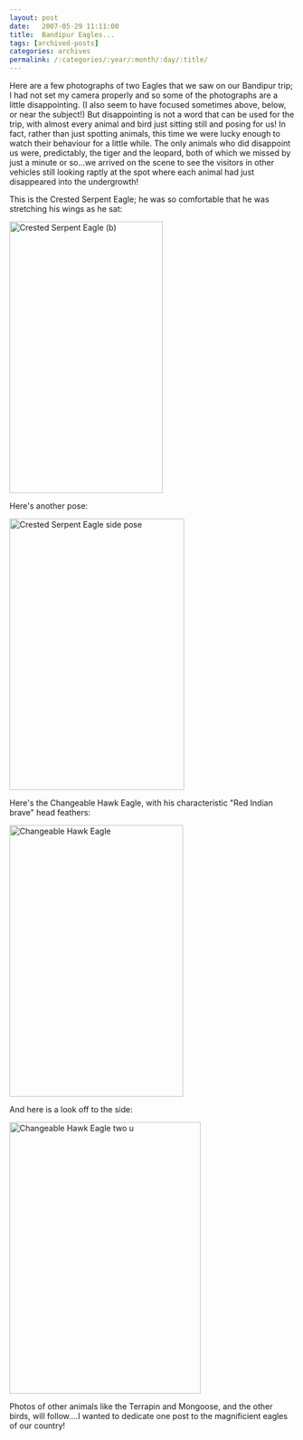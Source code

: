 ```yaml
---
layout: post
date:	2007-05-29 11:11:00
title:  Bandipur Eagles...
tags: [archived-posts]
categories: archives
permalink: /:categories/:year/:month/:day/:title/
---
```

Here are a few photographs of two Eagles that we saw on  our Bandipur trip; I had not set my camera properly and so some of the photographs are a little disappointing. (I also seem to have focused sometimes above, below, or near the subject!) But disappointing is not a word that can be used for the trip, with almost every animal and bird just sitting still and posing for us! In fact, rather than just spotting animals, this time we were lucky enough to watch their behaviour for a little while. The only animals who did disappoint us were, predictably, the tiger and the leopard, both of which we missed by just a minute or so...we arrived on the scene to see the visitors in other vehicles still looking raptly at the spot where each animal had just disappeared into the undergrowth!



This is the Crested Serpent Eagle; he was so comfortable that he was stretching his wings as he sat:


<a href="http://www.flickr.com/photos/8533057@N07/517587546/" title="Photo Sharing"><img src="http://farm1.static.flickr.com/198/517587546_014ee4dbf8_o.jpg" width="271" height="480" alt="Crested Serpent Eagle (b)" /></a>

Here's another pose:

<a href="http://www.flickr.com/photos/8533057@N07/517587968/" title="Photo Sharing"><img src="http://farm1.static.flickr.com/203/517587968_6d5d678202_o.jpg" width="309" height="480" alt="Crested Serpent Eagle side pose" /></a>

Here's the Changeable Hawk Eagle, with his characteristic "Red Indian brave" head feathers:


<a href="http://www.flickr.com/photos/8533057@N07/519439377/" title="Photo Sharing"><img src="http://farm1.static.flickr.com/198/519439377_7f6a8a0b70_o.jpg" width="307" height="480" alt="Changeable Hawk Eagle" /></a>


And here is a look off to the side:


<a href="http://www.flickr.com/photos/8533057@N07/519440735/" title="Photo Sharing"><img src="http://farm1.static.flickr.com/251/519440735_c6f4cbc08a_o.jpg" width="338" height="480" alt="Changeable Hawk Eagle two u" /></a>

Photos of other animals like the Terrapin and Mongoose, and the other birds, will follow....I wanted to dedicate one post to the magnificient eagles of our country!
